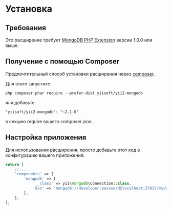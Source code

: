 Установка
============

## Требования

Это расширение требует [MongoDB PHP Extension](http://us1.php.net/manual/en/set.mongodb.php) версии 1.0.0 или выше.

## Получение с помощью Composer

Предпочтительный способ установки расширения через  [composer](http://getcomposer.org/download/).

Для этого запустите

```
php composer.phar require --prefer-dist yiisoft/yii2-mongodb
```

или добавьте

```
"yiisoft/yii2-mongodb": "~2.1.0"
```

в секцию require вашего composer.json.

## Настройка приложения

Для использования расширения, просто добавьте этот код в конфигурацию вашего приложения:

```php
return [
    //....
    'components' => [
        'mongodb' => [
            '__class' => yii\mongodb\Connection::class,
            'dsn' => 'mongodb://developer:password@localhost:27017/mydatabase',
        ],
    ],
];
```
